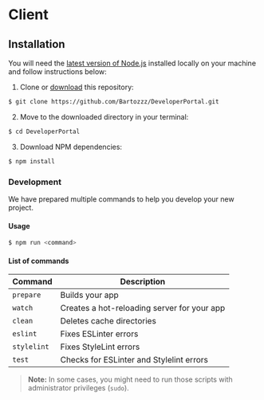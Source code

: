 # Client

## Installation

You will need the [latest version of Node.js](https://nodejs.org/en/download/) installed locally on your machine and follow instructions below:

1. Clone or [download](https://github.com/Bartozzz/DeveloperPortal/archive/master.zip) this repository:

  ```bash
  $ git clone https://github.com/Bartozzz/DeveloperPortal.git
  ```

2. Move to the downloaded directory in your terminal:

  ```bash
  $ cd DeveloperPortal
  ```

3. Download NPM dependencies:

  ```bash
  $ npm install
  ```

### Development

We have prepared multiple commands to help you develop your new project.

#### Usage

```bash
$ npm run <command>
```

#### List of commands

| Command       | Description                                       |
|---------------|---------------------------------------------------|
| `prepare`     | Builds your app                                   |
| `watch`       | Creates a hot-reloading server for your app       |
| `clean`       | Deletes cache directories                         |
| `eslint`      | Fixes ESLinter errors                             |
| `stylelint`   | Fixes StyleLint errors                            |
| `test`        | Checks for ESLinter and Stylelint errors          |

> **Note:** In some cases, you might need to run those scripts with administrator privileges (`sudo`).
